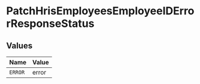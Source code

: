 # PatchHrisEmployeesEmployeeIDErrorResponseStatus


## Values

| Name    | Value   |
| ------- | ------- |
| `ERROR` | error   |
